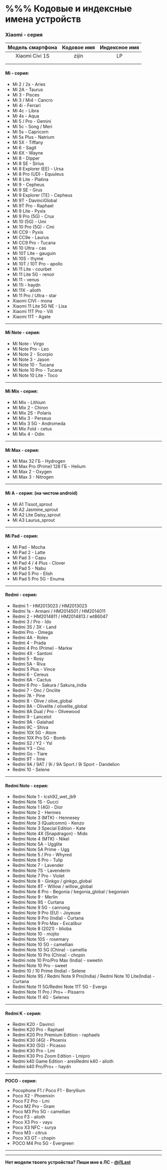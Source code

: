 # %%% Кодовые и индексные имена устройств

### Xiaomi - серия

| Модель смартфона | Кодовое имя | Индексное имя |
| :--------------: | :---------: | :-----------: |
|  Xiaomi Civi 1S  |    zijin    |       LP      |
|                  |             |               |
|                  |             |               |

#### Mi - серия: <a href="#mi-seriya" id="mi-seriya"></a>

* Mi 2 / 2s - Aries
* Mi 2A - Taurus
* Mi 3 - Pisces
* Mi 3 / Mi4 - Cancro
* Mi 4i - Ferrari
* Mi 4c - Libra
* Mi 4s - Aqua
* Mi 5 / Pro - Gemini
* Mi 5c - Song / Meri
* Mi 5s - Capricorn
* Mi 5s Plus - Natrium
* Mi 5X - Tiffany
* Mi 6 - Sagit
* Mi 6X - Wayne
* Mi 8 - Dipper
* Mi 8 SE - Sirius
* Mi 8 Explorer (EE) - Ursa
* Mi 8 Pro (UD) - Equuleus
* Mi 8 Lite - Platina
* Mi 9 - Cepheus
* Mi 9 SE - Grus
* Mi 9 Explorer (TE) - Cepheus
* Mi 9T - DavinciGlobal
* Mi 9T Pro - Raphael
* Mi 9 Lite - Pyxis
* Mi 9 Pro (5G) - Crux
* Mi 10 (5G) - Umi
* Mi 10 Pro (5G) - Cmi
* Mi CC9 - Pyxis
* Mi CC9e - Laurus
* Mi CC9 Pro - Tucana
* Mi 10 Ultra - cas
* Mi 10T Lite - gauguin
* Mi 10S - thyme
* Mi 10T / 10T Pro - apollo
* Mi 11 Lite - courbet
* Mi 11 Lite 5G - renoir
* Mi 11 - venus
* Mi 11i - haydn
* Mi 11X - alioth
* Mi 11 Pro / Ultra - star
* Xiaomi CIVI - mona
* Xiaomi 11 Lite 5G NE - Lisa
* Xiaomi 11T Pro - Vili
* Xiaomi 11T - Agate

***

#### Mi Note - серия: <a href="#mi-note-seriya" id="mi-note-seriya"></a>

* Mi Note - Virgo
* Mi Note Pro - Leo
* Mi Note 2 - Scorpio
* Mi Note 3 - Jason
* Mi Note 10 - Tucana
* Mi Note 10 Pro - Tucana
* Mi Note 10 Lite - Toco

***

#### Mi Mix - серия: <a href="#mi-mix-seriya" id="mi-mix-seriya"></a>

* Mi Mix - Lithium
* Mi Mix 2 - Chiron
* Mi Mix 2S - Polaris
* Mi Mix 3 - Perseus
* Mi Mix 3 5G - Andromeda
* Mi Mix Fold - cetus
* Mi Mix 4 - Odin

***

#### Mi Max - серия: <a href="#mi-max-seriya" id="mi-max-seriya"></a>

* Mi Max 32 ГБ - Hydrogen
* Mi Max Pro (Prime) 128 ГБ - Helium
* Mi Max 2 - Oxygen
* Mi Max 3 - Nitrogen

***

#### Mi A - серия: (на чистом android) <a href="#mi-a-seriya-na-chistom-android" id="mi-a-seriya-na-chistom-android"></a>

* Mi A1 Tissot\_sprout
* Mi A2 Jasmine\_sprout
* Mi A2 Lite Daisy\_sprout
* Mi A3 Laurus\_sprout

***

#### Mi Pad - серия: <a href="#mi-pad-seriya" id="mi-pad-seriya"></a>

* Mi Pad - Mocha
* Mi Pad 2 - Latte
* Mi Pad 3 - Capu
* Mi Pad 4 / 4 Plus - Clover
* Mi Pad 5 - Nabu
* Mi Pad 5 Pro - Elish
* Mi Pad 5 Pro 5G - Enuma

***

#### Redmi - серия: <a href="#redmi-seriya" id="redmi-seriya"></a>

* Redmi 1 - HM2013023 / HM2013023
* Redmi 1s - Armani / HM2014501 / HM2014011
* Redmi 2 - HM2014811 / HM2014813 / wt86047
* Redmi 3 / Pro - Ido
* Redmi 3S / 3X - Land
* Redmi Pro - Omega
* Redmi 4A - Rolex
* Redmi 4 - Prada
* Redmi 4 Pro (Prime) - Markw
* Redmi 4X - Santoni
* Redmi 5 - Rosy
* Redmi 5A - Riva
* Redmi 5 Plus - Vince
* Redmi 6 - Cereus
* Redmi 6A - Cactus
* Redmi 6 Pro - Sakura / Sakura\_india
* Redmi 7 - Onc / Onclite
* Redmi 7A - Pine
* Redmi 8 - Olive / olive\_global
* Redmi 8A - Olivelite / olivelite\_global
* Redmi 8A Dual / Pro - Olivewood
* Redmi 9 - Lancelot
* Redmi 9A - Galahad
* Redmi 9C - Shiva
* Redmi 10X 5G - Atom
* Redmi 10X Pro 5G - Bomb
* Redmi S2 / Y2 - Ysl
* Redmi Y3 - Onc
* Redmi Go - Tiare
* Redmi 9T - lime
* Redmi 9A / 9AT / 9i / 9A Sport / 9i Sport - Dandelion
* Redmi 10 - Selene

***

#### Redmi Note - серия: <a href="#redmi-note-seriya" id="redmi-note-seriya"></a>

* Redmi Note 1 - lcsh92\_wet\_jb9
* Redmi Note 1S - Gucci
* Redmi Note 1 (4G) - Dior
* Redmi Note 2 - Hermes
* Redmi Note 3 (MTK) - Hennesey
* Redmi Note 3 (Qualcomm) - Kenzo
* Redmi Note 3 Special Edition - Kate
* Redmi Note 4X (Snapdragon) - Mido
* Redmi Note 4 (MTK) - Nikel
* Redmi Note 5A - Ugglite
* Redmi Note 5A Prime - Ugg
* Redmi Note 5 / Pro - Whyred
* Redmi Note 6 Pro - Tulip
* Redmi Note 7 - Lavender
* Redmi Note 7S - Lavenderin
* Redmi Note 7 Pro - Violet
* Redmi Note 8 - Ginkgo / ginkgo\_global
* Redmi Note 8T - Willow / willow\_global
* Redmi Note 8 Pro - Begonia / begonia\_global / begoniain
* Redmi Note 9 - Merlin
* Redmi Note 9S - Curtana
* Redmi Note 9 5G - cannong
* Redmi Note 9 Pro (EU) - Joyeuse
* Redmi Note 9 Pro (India) - Curtana
* Redmi Note 9 Pro Max - Excalibur
* Redmi Note 8 (2021) - blioba
* Redmi Note 10 - mojito
* Redmi Note 10S - rosemary
* Redmi Note 10 5G - camellian
* Redmi Note 10 5G (China) - camellia
* Redmi Note 10 Pro (China) - chopin
* Redmi note 10 Pro/Pro Max (India) - sweetin
* Redmi Note 10 Pro - sweet
* Redmi 10 / 10 Prime (India) - Selene
* Redmi Note 9S / Redmi Note 9 Pro(India) / Redmi Note 10 Lite(India) - Curtana
* Redmi Note 11 5G/Redmi Note 11T 5G - Evergo
* Redmi Note 11 Pro / Pro+ - Pissarro
* Redmi Note 11 4G - Selenes

***

#### Redmi K - серия: <a href="#redmi-k-seriya" id="redmi-k-seriya"></a>

* Redmi K20 - Davinci
* Redmi K20 Pro - Raphael
* Redmi K20 Pro Premium Edition - raphaels
* Redmi K30 (4G) - Phoenix
* Redmi K30 (5G) - Picasso
* Redmi K30 Pro - Lmi
* Redmi K30 Pro Zoom Edition - Lmipro
* Redmi k40 Game Edition - aresRedmi k40 - alioth
* Redmi k40 Pro/Pro+ - haydn

***

**POCO - серия:**

* Pocophone F1 / Poco F1 - Beryllium
* Poco X2 - Phoenixin
* Poco F2 Pro - Lmi
* Poco M2 Pro - Gram
* Poco M3 Pro 5G - camellian
* Poco F3 - alioth
* Poco X3 Pro - vayu
* Poco X3 NFC - surya
* Poco M3 - citrus
* Poco X3 GT - chopin
* POCO M4 Pro 5G - Evergreen

***

***

**Нет модели твоего устройства? Пиши мне в ЛС -** [**@i1Last**](https://t.me/i1Last)
